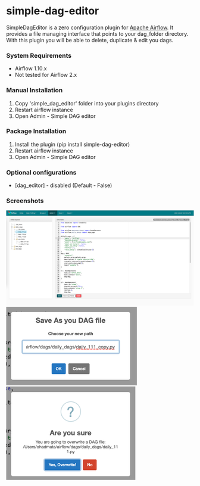 # simple-dag-editor
SimpleDagEditor is a zero configuration plugin for [Apache Airflow](https://github.com/apache/airflow).
It provides a file managing interface that points to your dag_folder directory.
With this plugin you will be able to delete, duplicate & edit you dags.

### System Requirements

* Airflow 1.10.x
* Not tested for Airflow 2.x

### Manual Installation
1. Copy 'simple_dag_editor' folder into your plugins directory
2. Restart airflow instance
3. Open Admin - Simple DAG editor

### Package Installation
1. Install the plugin (pip install simple-dag-editor)
2. Restart airflow instance
3. Open Admin - Simple DAG editor

### Optional configurations
* [dag_editor] - disabled (Default - False)
    
### Screenshots


![Main editor screen](https://raw.githubusercontent.com/ohadmata/simple-dag-editor/main/screenshots/image1.png)
![Save as modal](https://raw.githubusercontent.com/ohadmata/simple-dag-editor/main/screenshots/image2.png)
![Save confirm](https://raw.githubusercontent.com/ohadmata/simple-dag-editor/main/screenshots/image3.png)

